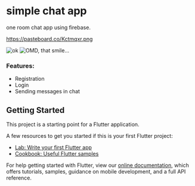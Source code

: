 # simple chat app

one room chat app using firebase.

https://pasteboard.co/Kctmqxr.png

![ok](https://pasteboard.co/Kctmqxr.png)
![OMD, that smile...](https://pasteboard.co/Kctmqxr.png)

### Features:
 - Registration
 - Login
 - Sending messages in chat




## Getting Started

This project is a starting point for a Flutter application.

A few resources to get you started if this is your first Flutter project:

- [Lab: Write your first Flutter app](https://flutter.dev/docs/get-started/codelab)
- [Cookbook: Useful Flutter samples](https://flutter.dev/docs/cookbook)

For help getting started with Flutter, view our
[online documentation](https://flutter.dev/docs), which offers tutorials,
samples, guidance on mobile development, and a full API reference.
